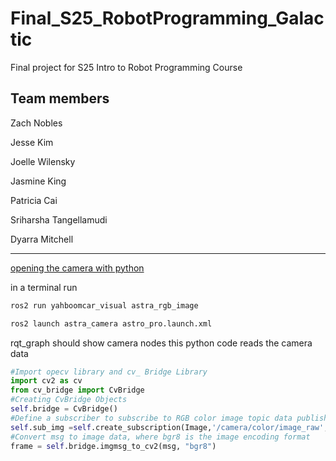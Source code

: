 # Final_S25_RobotProgramming_Galactic
Final project for S25 Intro to Robot Programming Course

## Team members
Zach Nobles

Jesse Kim

Joelle Wilensky

Jasmine King

Patricia Cai

Sriharsha Tangellamudi

Dyarra Mitchell


---

[opening the camera with python](http://www.yahboom.net/study/ROSMASTER-X3)

in a terminal run
```sh
ros2 run yahboomcar_visual astra_rgb_image
```
```sh
ros2 launch astra_camera astro_pro.launch.xml
```
rqt_graph should show camera nodes
this python code reads the camera data
```python
#Import opecv library and cv_ Bridge Library
import cv2 as cv
from cv_bridge import CvBridge
#Creating CvBridge Objects
self.bridge = CvBridge()
#Define a subscriber to subscribe to RGB color image topic data published by deep camera nodes
self.sub_img =self.create_subscription(Image,'/camera/color/image_raw',self.handleTopic,100)
#Convert msg to image data, where bgr8 is the image encoding format
frame = self.bridge.imgmsg_to_cv2(msg, "bgr8")
```
